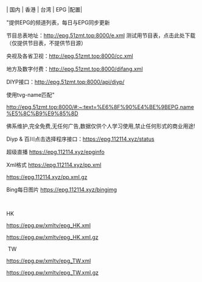 | 国内 | 香港 | 台湾 | EPG |配置|




"提供EPG的频道列表，每日与EPG同步更新

节目总表地址：http://epg.51zmt.top:8000/e.xml   测试用节目表，点击此处下载（仅提供节目表，不提供节目源）

央视及各省卫视：http://epg.51zmt.top:8000/cc.xml 

 地方及数字付费：http://epg.51zmt.top:8000/difang.xml

DIYP接口：http://epg.51zmt.top:8000/api/diyp/ 

使用tvg-name匹配"

 http://epg.51zmt.top:8000/#:~:text=%E6%8F%90%E4%BE%9BEPG,name%E5%8C%B9%E9%85%8D





佛系维护,完全免费,无任何广告,数据仅供个人学习使用,禁止任何形式的商业用途!

Diyp & 百川点击选择程序接口：https://epg.112114.xyz/status  

超级直播 https://epg.112114.xyz/epginfo

Xml格式 https://epg.112114.xyz/pp.xml

https://epg.112114.xyz/pp.xml.gz

Bing每日图片 https://epg.112114.xyz/bingimg

​


HK 


https://epg.pw/xmltv/epg_HK.xml

https://epg.pw/xmltv/epg_HK.xml.gz
​

​
TW 

https://epg.pw/xmltv/epg_TW.xml

https://epg.pw/xmltv/epg_TW.xml.gz

